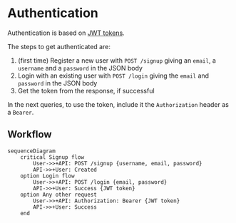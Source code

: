 # Authentication

Authentication is based on [JWT tokens](https://jwt.io/introduction).

The steps to get authenticated are:

1. (first time) Register a new user with `POST /signup` giving an `email`, a `username` and a `password` in the JSON body
2. Login with an existing user with `POST /login` giving the `email` and `password` in the JSON body
3. Get the token from the response, if successful

In the next queries, to use the token, include it the `Authorization` header as a `Bearer`.

## Workflow

```mermaid
sequenceDiagram
    critical Signup flow
        User->>+API: POST /signup {username, email, password}
        API->>+User: Created
    option Login flow
        User->>+API: POST /login {email, password}
        API->>+User: Success {JWT token}
    option Any other request
        User->>+API: Authorization: Bearer {JWT token}
        API->>+User: Success
    end
```
